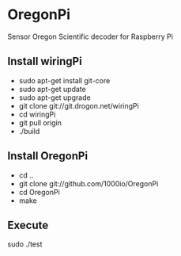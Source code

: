 OregonPi
========

Sensor Oregon Scientific decoder for Raspberry Pi


Install wiringPi
----------------

 - sudo apt-get install git-core
 - sudo apt-get update
 - sudo apt-get upgrade
 - git clone git://git.drogon.net/wiringPi
 - cd wiringPi
 - git pull origin
 - ./build

Install OregonPi
----------------

 - cd ..
 - git clone git://github.com/1000io/OregonPi
 - cd OregonPi
 - make

Execute
-------

sudo ./test


